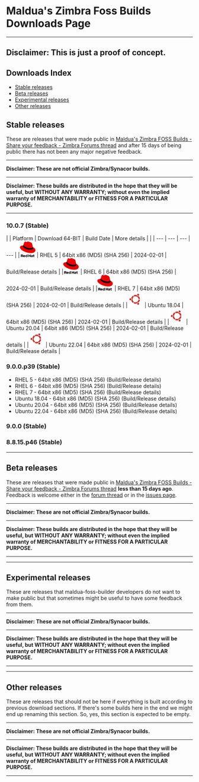 # Maldua's Zimbra Foss Builds Downloads Page
---

**Disclaimer: This is just a proof of concept.**
---

## Downloads Index

- [Stable releases](#stable-releases)
- [Beta releases](#beta-releases)
- [Experimental releases](#experimental-releases)
- [Other releases](#other-releases)

## Stable releases

These are releases that were made public in [Maldua's Zimbra FOSS Builds - Share your feedback - Zimbra Forums thread](https://forums.zimbra.org/viewtopic.php?t=72655) and after 15 days of being public there has not been any major negative feedback.

---

**Disclaimer: These are not official Zimbra/Synacor builds.**

---

**Disclaimer: These builds are distributed in the hope that they will be useful, but WITHOUT ANY WARRANTY; without even the implied warranty of MERCHANTABILITY or FITNESS FOR A PARTICULAR PURPOSE.**

---

### 10.0.7 (Stable)

| | Platform | Download 64-BIT | Build Date | More details |
| | --- | --- | --- | --- |
|![RedHat icon](images/redhat.png) | RHEL 5 | 64bit x86 (MD5) (SHA 256) | 2024-02-01 | Build/Release details |
|![RedHat icon](images/redhat.png) | RHEL 6 | 64bit x86 (MD5) (SHA 256) | 2024-02-01 | Build/Release details |
|![RedHat icon](images/redhat.png) | RHEL 7 | 64bit x86 (MD5) (SHA 256) | 2024-02-01 | Build/Release details |
|![Ubuntu icon](images/ubuntu.png) | Ubuntu 18.04 | 64bit x86 (MD5) (SHA 256) | 2024-02-01 | Build/Release details |
|![Ubuntu icon](images/ubuntu.png) | Ubuntu 20.04 | 64bit x86 (MD5) (SHA 256) | 2024-02-01 | Build/Release details |
|![Ubuntu icon](images/ubuntu.png) | Ubuntu 22.04 | 64bit x86 (MD5) (SHA 256) | 2024-02-01 | Build/Release details |

### 9.0.0.p39 (Stable)

- RHEL 5 - 64bit x86 (MD5) (SHA 256) (Build/Release details)
- RHEL 6 - 64bit x86 (MD5) (SHA 256) (Build/Release details)
- RHEL 7 - 64bit x86 (MD5) (SHA 256) (Build/Release details)
- Ubuntu 18.04 - 64bit x86 (MD5) (SHA 256) (Build/Release details)
- Ubuntu 20.04 - 64bit x86 (MD5) (SHA 256) (Build/Release details)
- Ubuntu 22.04 - 64bit x86 (MD5) (SHA 256) (Build/Release details)

### 9.0.0 (Stable)
### 8.8.15.p46 (Stable)

---

## Beta releases

These are releases that were made public in [Maldua's Zimbra FOSS Builds - Share your feedback - Zimbra Forums thread](https://forums.zimbra.org/viewtopic.php?t=72655) **less than 15 days ago**. Feedback is welcome either in the [forum thread](https://forums.zimbra.org/viewtopic.php?t=72655) or in the [issues page](https://github.com/maldua/zimbra-foss-builder/issues).

---

**Disclaimer: These are not official Zimbra/Synacor builds.**

---

**Disclaimer: These builds are distributed in the hope that they will be useful, but WITHOUT ANY WARRANTY; without even the implied warranty of MERCHANTABILITY or FITNESS FOR A PARTICULAR PURPOSE.**

---

---

## Experimental releases

These are releases that maldua-foss-builder developers do not want to make public but that sometimes might be useful to have some feedback from them.

---

**Disclaimer: These are not official Zimbra/Synacor builds.**

---

**Disclaimer: These builds are distributed in the hope that they will be useful, but WITHOUT ANY WARRANTY; without even the implied warranty of MERCHANTABILITY or FITNESS FOR A PARTICULAR PURPOSE.**

---

---

## Other releases

These are releases that should not be here if everything is built according to previous download sections. If there's some builds here in the end we might end up renaming this section. So, yes, this section is expected to be empty.

---

**Disclaimer: These are not official Zimbra/Synacor builds.**

---

**Disclaimer: These builds are distributed in the hope that they will be useful, but WITHOUT ANY WARRANTY; without even the implied warranty of MERCHANTABILITY or FITNESS FOR A PARTICULAR PURPOSE.**

---
